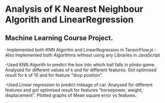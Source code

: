 # Analysis of K Nearest Neighbour Algorith and LinearRegression

## Machine Learning Course Project.

-Implemented both KNN Algoritm and LinearRegression in TensorFlow.js
-Also Implemented both Algorithms without using any Libraries in JavaScript 

-Used KNN Algorith to predict the box into which ball falls in plinko game. Analysed for different values of k and for different features. Got optimised result for k of 10 and for feature "drop position".

-Used Linear regression to predict mileage of car. Analysed for different features and got optimised result for features "horsepower, weight, displacement". Plotted graphs of Mean square error vs features.